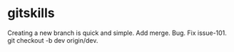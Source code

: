 # gitskills
Creating a new branch is quick and simple.
Add merge.
Bug.
Fix issue-101.
git checkout -b dev origin/dev.